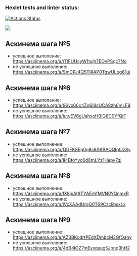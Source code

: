 ### Hexlet tests and linter status:
[![Actions Status](https://github.com/Chepa/php-project-45/actions/workflows/hexlet-check.yml/badge.svg)](https://github.com/Chepa/php-project-45/actions)

<img src="https://api.codeclimate.com/v1/badges/66a38979f679739e0674/maintainability" />

## Аскинема шага №5
- успешное выполение:
  https://asciinema.org/a/rTtFUUcyW1tujh7EOvPSqc7No
- не успешное выполение:
  https://asciinema.org/a/SmCPJ4Q5TiRAP0TgwULog61ui

## Аскинема шага №6
- успешное выполение:
  https://asciinema.org/a/96vx66c4Zq6l9cUCA8zh6mLF9
- не успешное выполение:
  https://asciinema.org/a/iutyEV6gUahxoHBIG6C0YfQiF

## Аскинема шага №7
- успешное выполнение:
  https://asciinema.org/a/QGFK8Ep0g8s8AKBAQQIpfJzSy
- не успешное выполение:
  https://asciinema.org/a/Il4BfoYyc0d6tnLYz1Hepy7qj

## Аскинема шага №8
- успешное выполнение:
  https://asciinema.org/a/IX8ipAt9TYAErhfMVN0YQnmxR
- не успешное выполение:
  https://asciinema.org/a/iVcXAAdUrgQ0T69CzcljbsxLx

## Аскинема шага №9
- успешное выполнение:
  https://asciinema.org/a/AZ3BKodrtPEdXDmbcM3GfOahy
- не успешное выполение:
  https://asciinema.org/a/4dB4lOZ7mEyxqsug5Jpnq3hH2